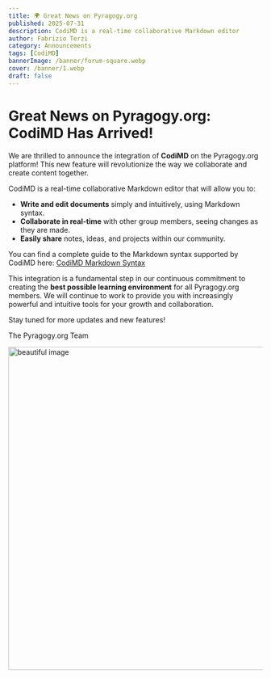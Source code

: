 ```yaml
---
title: 🌍 Great News on Pyragogy.org
published: 2025-07-31
description: CodiMD is a real-time collaborative Markdown editor
author: Fabrizio Terzi
category: Announcements
tags: [CodiMD]
bannerImage: /banner/forum-square.webp
cover: /banner/1.webp
draft: false
---
```


# Great News on Pyragogy.org: CodiMD Has Arrived!

We are thrilled to announce the integration of **CodiMD** on the Pyragogy.org platform! This new feature will revolutionize the way we collaborate and create content together.

CodiMD is a real-time collaborative Markdown editor that will allow you to:

*   **Write and edit documents** simply and intuitively, using Markdown syntax.
*   **Collaborate in real-time** with other group members, seeing changes as they are made.
*   **Easily share** notes, ideas, and projects within our community.

You can find a complete guide to the Markdown syntax supported by CodiMD here: [CodiMD Markdown Syntax](https://hackmd.io/c/codimd-documentation/%2F%40codimd%2Fmarkdown-syntax)

This integration is a fundamental step in our continuous commitment to creating the **best possible learning environment** for all Pyragogy.org members. We will continue to work to provide you with increasingly powerful and intuitive tools for your growth and collaboration.

Stay tuned for more updates and new features!

The Pyragogy.org Team


<img src="https://codimd.pyragogy.org/screenshot.png" alt="beautiful image" width="640">
